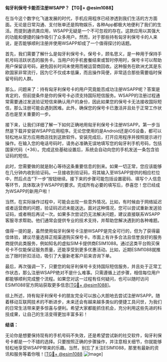 **匈牙利保号卡能否注册WSAPP？【TG💪+ @esim1088】**

在当今这个数字化飞速发展的时代，手机应用程序已经渗透到我们生活的方方面面。无论是日常沟通、支付账单还是购物娱乐，各种App都极大地便利了我们的生活。而提到通讯类应用，WSAPP无疑是一个不可忽视的存在。这款应用以其强大的功能和便捷的操作吸引了众多用户。然而，对于那些持有匈牙利保号卡的人来说，是否能够顺利注册并使用WSAPP却成了一个值得探讨的话题。

首先，我们需要了解什么是匈牙利保号卡。保号卡，顾名思义，是一种用于保持手机号码活跃状态的服务卡。当用户的手机套餐结束或暂时停用时，保号卡可以帮助用户保留该号码，避免因长时间未使用而被运营商回收。这种服务在欧洲尤其是东欧国家非常流行，因为它不仅成本低廉，而且操作简便，非常适合那些需要临时保留号码的人群。

那么，问题来了：持有匈牙利保号卡的用户究竟能否成功注册WSAPP呢？答案是肯定的，但前提条件是你的保号卡必须支持国际短信服务。WSAPP的注册过程通常需要通过发送验证短信来确认用户的身份，因此如果您的保号卡无法接收国际短信，那么注册可能会遇到困难。此外，确保您的保号卡已激活并且处于正常工作状态也是至关重要的一步。

接下来，让我们详细了解一下如何正确地用匈牙利保号卡注册WSAPP。第一步当然是下载并安装WSAPP应用程序。无论您使用的是Android还是iOS设备，都可以轻松地从官方应用商店找到这款软件。安装完成后，打开应用程序并按照提示进行操作。在输入您的电话号码时，请务必准确无误地填写您的匈牙利手机号码，包括国家代码（+36）。完成这些基础设置后，系统会自动向您的手机发送一条包含验证码的短信。

此时，您需要做的就是耐心等待这条重要信息的到来。如果一切正常，您应该能够在几分钟内收到验证码。一旦接收到验证码，将其输入至WSAPP提供的相应栏位中，然后点击“下一步”按钮继续。接下来的步骤可能包括设置密码、填写个人信息等环节，具体取决于WSAPP的要求。完成所有必要的填写后，恭喜您！您已经成为WSAPP的新用户啦！

当然，在实际操作过程中，可能会出现一些意外情况。比如，有时候由于网络延迟或者运营商的问题，验证码迟迟未能送达。面对这种情况，您可以尝试重新发送验证码，或者稍后再试一次。如果多次尝试仍无法解决问题，建议直接联系WSAPP客服寻求帮助。他们通常会提供专业的技术支持，并帮助您解决遇到的各种难题。

值得一提的是，虽然使用匈牙利保号卡注册WSAPP是完全可行的，但为了获得最佳体验，建议尽量选择正规渠道购买保号卡。市面上有许多合法且信誉良好的服务商提供此类服务，例如知名的虚拟SIM卡提供商ESIM1088。通过这类平台购买保号卡不仅能保证服务质量，还能享受到更多优惠活动。比如，近期ESIM1088就推出了限时折扣活动，吸引了大量新老客户前来咨询下单。

最后，再次强调一下，只要您的匈牙利保号卡支持国际短信服务，并且处于正常工作状态，那么注册WSAPP绝对不是什么难事。只需遵循上述步骤，相信每位用户都能够顺利完成整个流程。如果您对这一过程有任何疑问，也可以随时访问ESIM1088官方网站获取更多信息[[TG💪+ @esim1088](https://t.me/s/esim1088)]。

综上所述，持有匈牙利保号卡的朋友完全可以放心大胆地去尝试注册WSAPP。随着移动互联网技术的不断进步，未来还会有越来越多类似的便捷工具问世，为我们的日常生活带来更多惊喜与便利。希望大家都能抓住机会，充分利用这些先进的科技成果，让自己的生活变得更加丰富多彩！

**结语：**

无论你是想要保持现有的手机号码不失效，还是希望尝试新的社交软件，匈牙利保号卡都是一个不错的选择。只要按照正确的步骤操作，并注意相关细节，你就能够轻松地享受WSAPP带来的乐趣。当然，别忘了关注ESIM1088，那里有最新的资讯和服务等着你哦！[[TG💪+ @esim1088](https://t.me/s/esim1088) ![Image](https://i.postimg.cc/4NQfJmqS/Snipaste-2025-05-13-00-14-12.png)]
